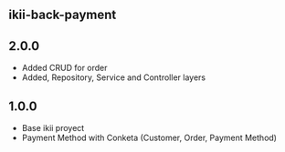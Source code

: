 ## ikii-back-payment

## 2.0.0
* Added CRUD for order
* Added, Repository, Service and Controller layers


## 1.0.0
* Base ikii proyect
* Payment Method with Conketa (Customer, Order, Payment Method)



